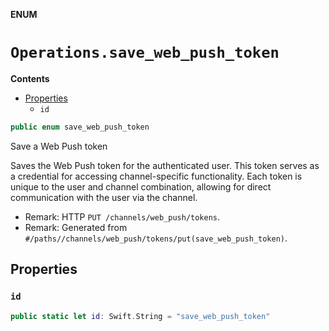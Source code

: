**ENUM**

# `Operations.save_web_push_token`

**Contents**

- [Properties](#properties)
  - `id`

```swift
public enum save_web_push_token
```

Save a Web Push token

Saves the Web Push token for the authenticated user. This token serves as a credential for accessing channel-specific functionality. Each token is unique to the user and channel combination, allowing for direct communication with the user via the channel.

- Remark: HTTP `PUT /channels/web_push/tokens`.
- Remark: Generated from `#/paths//channels/web_push/tokens/put(save_web_push_token)`.

## Properties
### `id`

```swift
public static let id: Swift.String = "save_web_push_token"
```
